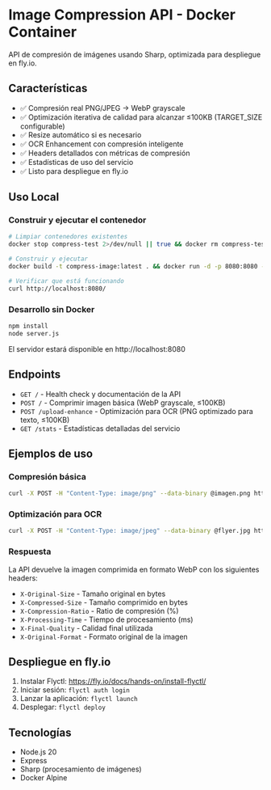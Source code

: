 # Image Compression API - Docker Container

API de compresión de imágenes usando Sharp, optimizada para despliegue en fly.io.

## Características

- ✅ Compresión real PNG/JPEG → WebP grayscale
- ✅ Optimización iterativa de calidad para alcanzar ≤100KB (TARGET_SIZE configurable)
- ✅ Resize automático si es necesario
- ✅ OCR Enhancement con compresión inteligente
- ✅ Headers detallados con métricas de compresión
- ✅ Estadísticas de uso del servicio
- ✅ Listo para despliegue en fly.io

## Uso Local

### Construir y ejecutar el contenedor

```bash
# Limpiar contenedores existentes
docker stop compress-test 2>/dev/null || true && docker rm compress-test 2>/dev/null || true

# Construir y ejecutar
docker build -t compress-image:latest . && docker run -d -p 8080:8080 --name compress-test compress-image:latest

# Verificar que está funcionando
curl http://localhost:8080/
```

### Desarrollo sin Docker

```bash
npm install
node server.js
```

El servidor estará disponible en http://localhost:8080

## Endpoints

- `GET /` - Health check y documentación de la API
- `POST /` - Comprimir imagen básica (WebP grayscale, ≤100KB)
- `POST /upload-enhance` - Optimización para OCR (PNG optimizado para texto, ≤100KB)
- `GET /stats` - Estadísticas detalladas del servicio

## Ejemplos de uso

### Compresión básica

```bash
curl -X POST -H "Content-Type: image/png" --data-binary @imagen.png http://localhost:8080/ -o comprimida.webp
```

### Optimización para OCR

```bash
curl -X POST -H "Content-Type: image/jpeg" --data-binary @flyer.jpg http://localhost:8080/upload-enhance -o optimizada_ocr.png
```

### Respuesta

La API devuelve la imagen comprimida en formato WebP con los siguientes headers:

- `X-Original-Size` - Tamaño original en bytes
- `X-Compressed-Size` - Tamaño comprimido en bytes
- `X-Compression-Ratio` - Ratio de compresión (%)
- `X-Processing-Time` - Tiempo de procesamiento (ms)
- `X-Final-Quality` - Calidad final utilizada
- `X-Original-Format` - Formato original de la imagen

## Despliegue en fly.io

1. Instalar Flyctl: https://fly.io/docs/hands-on/install-flyctl/
2. Iniciar sesión: `flyctl auth login`
3. Lanzar la aplicación: `flyctl launch`
4. Desplegar: `flyctl deploy`

## Tecnologías

- Node.js 20
- Express
- Sharp (procesamiento de imágenes)
- Docker Alpine
